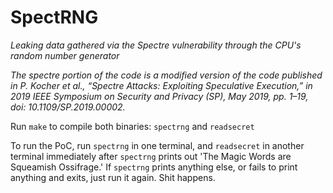 # SpectRNG

*Leaking data gathered via the Spectre vulnerability through the CPU's random number generator*

*The spectre portion of the code is a modified version of the code published in P. Kocher et al., “Spectre Attacks: Exploiting Speculative Execution,” in 2019 IEEE Symposium on Security and Privacy (SP), May 2019, pp. 1–19, doi: 10.1109/SP.2019.00002.*


Run `make` to compile both binaries: `spectrng` and `readsecret`

To run the PoC, run `spectrng` in one terminal, and `readsecret` in another terminal immediately after `spectrng` prints out 'The Magic Words are Squeamish Ossifrage.' If `spectrng` prints anything else, or fails to print anything and exits, just run it again. Shit happens.
